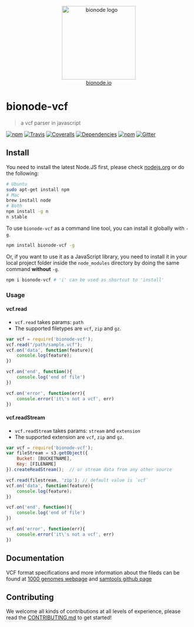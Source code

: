 <p align="center">
  <a href="http://bionode.io">
    <img height="200" width="200" title="bionode" alt="bionode logo" src="https://rawgithub.com/bionode/bionode/master/docs/bionode-logo.min.svg"/>
  </a>
  <br/>
  <a href="http://bionode.io/">bionode.io</a>
</p>


# bionode-vcf

> a vcf parser in javascript

[![npm](https://img.shields.io/npm/v/bionode-vcf.svg?style=flat-square)](http://npmjs.org/package/bionode-vcf)
[![Travis](https://img.shields.io/travis/bionode/bionode-vcf.svg?style=flat-square)](https://travis-ci.org/bionode/bionode-vcf)
[![Coveralls](https://img.shields.io/coveralls/bionode/bionode-vcf.svg?style=flat-square)](http://coveralls.io/r/bionode/bionode-vcf)
[![Dependencies](http://img.shields.io/david/bionode/bionode-vcf.svg?style=flat-square)](http://david-dm.org/bionode/bionode-vcf)
[![npm](https://img.shields.io/npm/dt/bionode-vcf.svg?style=flat-square)](https://www.npmjs.com/package/bionode-vcf)
[![Gitter](https://img.shields.io/gitter/room/nwjs/nw.js.svg?style=flat-square)](https://gitter.im/bionode/bionode)


## Install

You need to install the latest Node.JS first, please check [nodejs.org](http://nodejs.org) or do the following:

```bash
# Ubuntu
sudo apt-get install npm
# Mac
brew install node
# Both
npm install -g n
n stable
```

To use `bionode-vcf` as a command line tool, you can install it globally with `-g`.

```bash
npm install bionode-vcf -g
```

Or, if you want to use it as a JavaScript library, you need to install it in your local project folder inside the `node_modules` directory by doing the same command **without** `-g`.

```bash
npm i bionode-vcf # 'i' can be used as shortcut to 'install'
```


### Usage

#### vcf.read
- `vcf.read` takes params: `path`
- The supported filetypes are `vcf`, `zip` and `gz`.

```javascript
var vcf = require('bionode-vcf');
vcf.read("/path/sample.vcf");
vcf.on('data', function(feature){
    console.log(feature);
})

vcf.on('end', function(){
    console.log('end of file')
})

vcf.on('error', function(err){
    console.error('it\'s not a vcf', err)
})

```

#### vcf.readStream
- `vcf.readStream` takes params: `stream` and `extension`
- The supported extension are `vcf`, `zip` and `gz`.

```javascript
var vcf = require('bionode-vcf');
var fileStream = s3.getObject({
    Bucket: [BUCKETNAME],
    Key: [FILENAME]
}).createReadStream();  // or stream data from any other source

vcf.read(filestream, 'zip'); // default value is `vcf`
vcf.on('data', function(feature){
    console.log(feature);
})

vcf.on('end', function(){
    console.log('end of file')
})

vcf.on('error', function(err){
    console.error('it\'s not a vcf', err)
})

```

## Documentation

VCF format specifications and more information about the fileds can be found at
[1000 genomes webpage](http://www.1000genomes.org/wiki/analysis/variant%20call%20format/vcf-variant-call-format-version-41) and
[samtools github page](https://github.com/samtools/hts-specs)


## Contributing

We welcome all kinds of contributions at all levels of experience, please read the [CONTRIBUTING.md](CONTRIBUTING.md) to get started!
